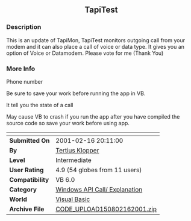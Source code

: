 ﻿<div align="center">

## TapiTest


</div>

### Description

This is an update of TapiMon, TapiTest monitors outgoing call from your modem and it can also place a call of voice or data type. It gives you an option of Voice or Datamodem. Please vote for me (Thank You)
 
### More Info
 
Phone number

Be sure to save your work before running the app in VB.

It tell you the state of a call

May cause VB to crash if you run the app after you have compiled the source code so save your work before using app.


<span>             |<span>
---                |---
**Submitted On**   |2001-02-16 20:11:00
**By**             |[Tertius Klopper](https://github.com/Planet-Source-Code/PSCIndex/blob/master/ByAuthor/tertius-klopper.md)
**Level**          |Intermediate
**User Rating**    |4.9 (54 globes from 11 users)
**Compatibility**  |VB 6\.0
**Category**       |[Windows API Call/ Explanation](https://github.com/Planet-Source-Code/PSCIndex/blob/master/ByCategory/windows-api-call-explanation__1-39.md)
**World**          |[Visual Basic](https://github.com/Planet-Source-Code/PSCIndex/blob/master/ByWorld/visual-basic.md)
**Archive File**   |[CODE\_UPLOAD150802162001\.zip](https://github.com/Planet-Source-Code/tertius-klopper-tapitest__1-21078/archive/master.zip)








